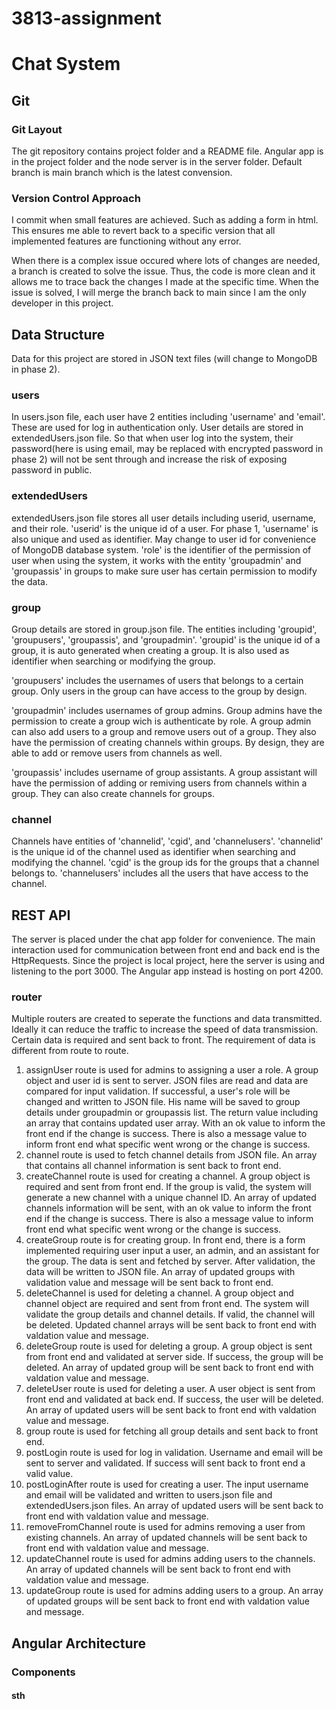 # 3813-assignment

# Chat System

## Git
### Git Layout
The git repository contains project folder and a README file. Angular app is in the project folder and the node server is in the server folder.
Default branch is main branch which is the latest convension.

### Version Control Approach
I commit when small features are achieved. Such as adding a form in html. This ensures me able to revert back to a specific version that all implemented features are functioning without any error.

When there is a complex issue occured where lots of changes are needed, a branch is created to solve the issue. Thus, the code is more clean and it allows me to trace back the changes I made at the specific time. When the issue is solved, I will merge the branch back to main since I am the only developer in this project.

## Data Structure
<!--  Describe the main data structures used in the program. For example, how the users and groups are represented. -->
Data for this project are stored in JSON text files (will change to MongoDB in phase 2).
### users
In users.json file, each user have 2 entities including 'username' and 'email'. These are used for log in authentication only. User details are stored in extendedUsers.json file. So that when user log into the system, their password(here is using email, may be replaced with encrypted password in phase 2) will not be sent through and increase the risk of exposing password in public.

### extendedUsers
extendedUsers.json file stores all user details including userid, username, and their role. 'userid' is the unique id of a user. For phase 1, 'username' is also unique and used as identifier. May change to user id for convenience of MongoDB database system. 'role' is the identifier of the permission of user when using the system, it works with the entity 'groupadmin' and 'groupassis' in groups to make sure user has certain permission to modify the data.

### group
Group details are stored in group.json file. The entities including 'groupid', 'groupusers', 'groupassis', and 'groupadmin'.
'groupid' is the unique id of a group, it is auto generated when creating a group. It is also used as identifier when searching or modifying the group.

'groupusers' includes the usernames of users that belongs to a certain group. Only users in the group can have access to the group by design.

'groupadmin' includes usernames of group admins. Group admins have the permission to create a group wich is authenticate by role. A group admin can also add users to a group and remove users out of a group. They also have the permission of creating channels within groups. By design, they are able to add or remove users from channels as well.

'groupassis' includes username of group assistants. A group assistant will have the permission of adding or remiving users from channels within a group. They can also create channels for groups.

### channel
Channels have entities of 'channelid', 'cgid', and 'channelusers'.
'channelid' is the unique id of the channel used as identifier when searching and modifying the channel. 
'cgid' is the group ids for the groups that a channel belongs to.
'channelusers' includes all the users that have access to the channel.


## REST API
<!-- The Angular front end should communicate with the Node.js server using a REST API. Describe each route provided, parameters, return values, and what it does. -->
The server is placed under the chat app folder for convenience. The main interaction used for communication between front end and back end is the HttpRequests. Since the project is local project, here the server is using and listening to the port 3000. The Angular app instead is hosting on port 4200.
### router
Multiple routers are created to seperate the functions and data transmitted. Ideally it can reduce the traffic to increase the speed of data transmission. Certain data is required and sent back to front. The requirement of data is different from route to route.
1. assignUser route is used for admins to assigning a user a role. A group object and user id is sent to server. JSON files are read and data are compared for input validation. If successful, a user's role will be changed and written to JSON file. His name will be saved to group details under groupadmin or groupassis list. The return value including an array that contains updated user array. With an ok value to inform the front end if the change is success. There is also a message value to inform front end what specific went wrong or the change is success.
2. channel route is used to fetch channel details from JSON file. An array that contains all channel information is sent back to front end.
3. createChannel route is used for creating a channel. A group object is required and sent from front end. If the group is valid, the system will generate a new channel with a unique channel ID. An array of updated channels information will be sent, with an ok value to inform the front end if the change is success. There is also a message value to inform front end what specific went wrong or the change is success.
4. createGroup route is for creating group. In front end, there is a form implemented requiring user input a user, an admin, and an assistant for the group. The data is sent and fetched by server. After validation, the data will be written to JSON file. An array of updated groups with validation value and message will be sent back to front end.
5. deleteChannel is used for deleting a channel. A group object and channel object are required and sent from front end. The system will validate the group details and channel details. If valid, the channel will be deleted. Updated channel arrays will be sent back to front end with valdation value and message.
6. deleteGroup route is used for deleting a group. A group object is sent from front end and validated at server side. If success, the group will be deleted. An array of updated group will be sent back to front end with valdation value and message.
7. deleteUser route is used for deleting a user. A user object is sent from front end and validated at back end. If success, the user will be deleted. An array of updated users will be sent back to front end with valdation value and message.
8. group route is used for fetching all group details and sent back to front end.
9. postLogin route is used for log in validation. Username and email will be sent to server and validated. If success will sent back to front end a valid value.
10. postLoginAfter route is used for creating a user. The input username and email will be validated and written to users.json file and extendedUsers.json files. An array of updated users will be sent back to front end with valdation value and message.
11. removeFromChannel route is used for admins removing a user from existing channels. An array of updated channels will be sent back to front end with valdation value and message.
12. updateChannel route is used for admins adding users to the channels. An array of updated channels will be sent back to front end with valdation value and message.
13. updateGroup route is used for admins adding users to a group. An array of updated groups will be sent back to front end with valdation value and message.


## Angular Architecture
<!-- Describe your Angular architecture in terms of components, services, and models. -->
### Components
#### sth

